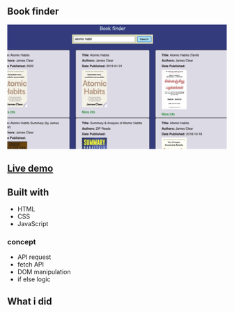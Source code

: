 ## Book finder

![preview](/assests/img/Screenshot%202023-12-17%20at%202.43.45%20PM.png)

## [Live demo](https://boook-finder.netlify.app/)

## Built with
- HTML 
- CSS 
- JavaScript


### concept

- API request
- fetch API
- DOM manipulation
- if else logic

## What i did 

